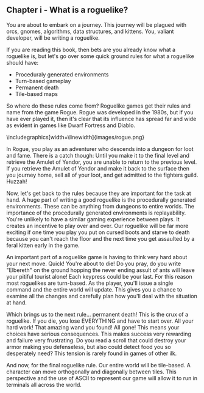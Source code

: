## Chapter i - What is a roguelike?

You are about to embark on a journey. This journey will be plagued with orcs, gnomes, algorithms, data structures, and kittens. You, valiant developer, will be writing a roguelike.

If you are reading this book, then bets are you already know what a roguelike is, but let's go over some quick ground rules for what a roguelike should have:

* Proceduraly generated environments
* Turn-based gameplay
* Permanent death
* Tile-based maps

So where do these rules come from? Roguelike games get their rules and name from the game Rogue. Rogue was developed in the 1980s, but if you have ever played it, then it's clear that its influence has spread far and wide as evident in games like Dwarf Fortress and Diablo.

\includegraphics[width=\linewidth]{images/rogue.png}

In Rogue, you play as an adventurer who descends into a dungeon for loot and fame. There is a catch though: Until you make it to the final level and retrieve the Amulet of Yendor, you are unable to return to the previous level. If you retrieve the Amulet of Yendor and make it back to the surface then you journey home, sell all of your loot, and get admitted to the fighters guild. Huzzah!

Now, let's get  back to the rules because they are important for the task at hand. A huge part of writing a good roguelike is the procedurally generated environments. These can be anything from dungeons to entire worlds. The importance of the procedurally generated environments is replayability. You're unlikely to have a similar gaming experience between plays. It creates an incentive to play over and over. Our roguelike will be far more exciting if one time you play you put on cursed boots and starve to death because you can't reach the floor and the next time you get assaulted by a feral kitten early in the game.

An important part of a roguelike game is having to think very hard about your next move. Quick! You're about to die! Do you pray, do you write "Elbereth" on the ground hopping the never ending assult of ants will leave your pitiful tourist alone! Each keypress could be your last. For this reason most roguelikes are turn-based. As the player, you'll issue a single command and the entire world will update. This gives you a chance to examine all the changes and carefully plan how you'll deal with the situation at hand.

Which brings us to the next rule... permanent death! This is the crux of a roguelike. If you die, you lose EVERYTHING and have to start over. All your hard work! That amazing wand you found! All gone! This means your choices have serious consequences. This makes success very rewarding and failure very frustrating. Do you read a scroll that could destroy your armor making you defenseless, but also could detect food you so desperately need? This tension is rarely found in games of other ilk.

And now, for the final roguelike rule. Our entire world will be tile-based. A character can move orthogonally and diagonally between tiles. This perspective and the use of ASCII to represent our game will allow it to run in terminals all across the world.
